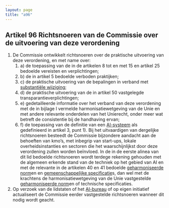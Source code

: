 ```yaml
---
layout: page
title: "a96"
---
```


## Artikel 96 Richtsnoeren van de Commissie over de uitvoering van deze verordening

1. De Commissie ontwikkelt richtsnoeren over de praktische uitvoering van deze verordening, en met name over:
	1. a) de toepassing van de in de artikelen 8 tot en met 15 en artikel 25 bedoelde vereisten en verplichtingen;
	2. b) de in artikel 5 bedoelde verboden praktijken;
	3. c) de praktische uitvoering van de bepalingen in verband met [substantiële wijziging](a3.md#^wijz);
	4. d) de praktische uitvoering van de in artikel 50 vastgelegde transparantieverplichtingen;
	5. e) gedetailleerde informatie over het verband van deze verordening met de in bijlage I vermelde harmonisatiewetgeving van de Unie en met andere relevante onderdelen van het Unierecht, onder meer wat betreft de consistentie bij de handhaving ervan;
	6. f) de toepassing van de definitie van een [AI-systeem](a3.md#^ai-systeem) als gedefinieerd in artikel 3, punt 1).
   Bij het uitvaardigen van dergelijke richtsnoeren besteedt de Commissie bijzondere aandacht aan de behoeften van kmo’s, met inbegrip van start-ups, lokale overheidsinstanties en sectoren die het waarschijnlijkst door deze verordening zullen worden beïnvloed.
   In de in de eerste alinea van dit lid bedoelde richtsnoeren wordt terdege rekening gehouden met de algemeen erkende stand van de techniek op het gebied van AI en met de relevante in de artikelen 40 en 41 bedoelde [geharmoniseerde norm](a3.md#^hnorm)en en [gemeenschappelijke specificatie](a3.md#^gespec)s, dan wel met de krachtens de harmonisatiewetgeving van de Unie vastgestelde [geharmoniseerde norm](a3.md#^hnorm)en of technische specificaties.
2. Op verzoek van de lidstaten of het [AI-bureau](a3.md#^aibur) of op eigen initiatief actualiseert de Commissie eerder vastgestelde richtsnoeren wanneer dit nodig wordt geacht.